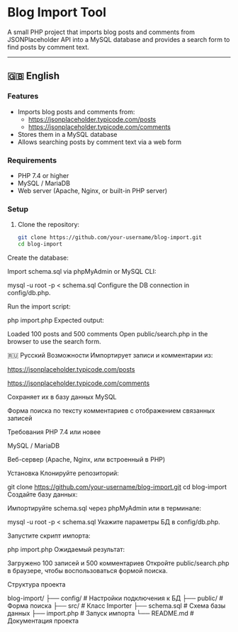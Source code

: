 # Blog Import Tool

A small PHP project that imports blog posts and comments from JSONPlaceholder API into a MySQL database and provides a search form to find posts by comment text.

---

## 🇬🇧 English

### Features

- Imports blog posts and comments from:
  - https://jsonplaceholder.typicode.com/posts
  - https://jsonplaceholder.typicode.com/comments
- Stores them in a MySQL database
- Allows searching posts by comment text via a web form

### Requirements

- PHP 7.4 or higher
- MySQL / MariaDB
- Web server (Apache, Nginx, or built-in PHP server)

### Setup

1. Clone the repository:
   ```bash
   git clone https://github.com/your-username/blog-import.git
   cd blog-import
Create the database:

Import schema.sql via phpMyAdmin or MySQL CLI:


mysql -u root -p < schema.sql
Configure the DB connection in config/db.php.

Run the import script:

php import.php
Expected output:

Loaded 100 posts and 500 comments
Open public/search.php in the browser to use the search form.

🇷🇺 Русский
Возможности
Импортирует записи и комментарии из:

https://jsonplaceholder.typicode.com/posts

https://jsonplaceholder.typicode.com/comments

Сохраняет их в базу данных MySQL

Форма поиска по тексту комментариев с отображением связанных записей

Требования
PHP 7.4 или новее

MySQL / MariaDB

Веб-сервер (Apache, Nginx, или встроенный в PHP)

Установка
Клонируйте репозиторий:


git clone https://github.com/your-username/blog-import.git
cd blog-import
Создайте базу данных:

Импортируйте schema.sql через phpMyAdmin или в терминале:


mysql -u root -p < schema.sql
Укажите параметры БД в config/db.php.

Запустите скрипт импорта:


php import.php
Ожидаемый результат:

Загружено 100 записей и 500 комментариев
Откройте public/search.php в браузере, чтобы воспользоваться формой поиска.

Структура проекта

blog-import/
├── config/            # Настройки подключения к БД
├── public/            # Форма поиска
├── src/               # Класс Importer
├── schema.sql         # Схема базы данных
├── import.php         # Запуск импорта
└── README.md          # Документация проекта
